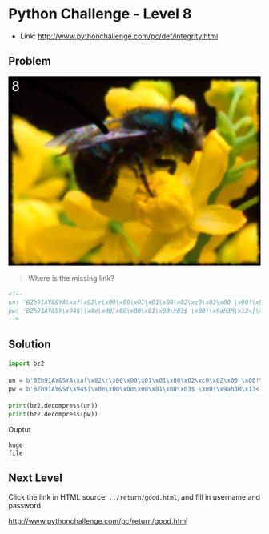 # Python Challenge - Level 8

- Link: http://www.pythonchallenge.com/pc/def/integrity.html

## Problem

![](images/integrity.jpg)

> Where is the missing link?

```html
<!--
un: 'BZh91AY&SYA\xaf\x82\r\x00\x00\x01\x01\x80\x02\xc0\x02\x00 \x00!\x9ah3M\x07<]\xc9\x14\xe1BA\x06\xbe\x084'
pw: 'BZh91AY&SY\x94$|\x0e\x00\x00\x00\x81\x00\x03$ \x00!\x9ah3M\x13<]\xc9\x14\xe1BBP\x91\xf08'
-->
```

## Solution

```python
import bz2

un = b'BZh91AY&SYA\xaf\x82\r\x00\x00\x01\x01\x80\x02\xc0\x02\x00 \x00!\x9ah3M\x07<]\xc9\x14\xe1BA\x06\xbe\x084'
pw = b'BZh91AY&SY\x94$|\x0e\x00\x00\x00\x81\x00\x03$ \x00!\x9ah3M\x13<]\xc9\x14\xe1BBP\x91\xf08'

print(bz2.decompress(un))
print(bz2.decompress(pw))
```

Ouptut

```
huge
file
```

## Next Level

Click the link in HTML source: ``../return/good.html``, and fill in username and password

http://www.pythonchallenge.com/pc/return/good.html